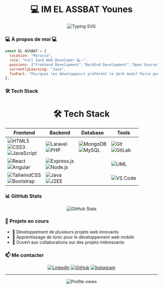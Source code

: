 # <h1 align="center">💻 IM EL ASSBAT Younes </h1>

<div align="center">
  <img src="https://readme-typing-svg.herokuapp.com?font=Fira+Code&pause=1000&color=2E96F7&center=true&vCenter=true&width=435&lines=Full+Stack+Developer" alt="Typing SVG" />
</div>

### 💻 À propos de moi 💻

```javascript
const EL ASSBAT = {
  location: "Morocco",
  role: "Full Sack Web Developer 💻✅",
  passions: ["Frontend Development","BackEnd Development","Open Source"],
  currentlyLearning: "Java",
  funFact: "Pourquoi les développeurs préfèrent le dark mode? Parce que les bugs sont comme les cafards - ils se cachent dans l'obscurité! 🪲"
};
```

### 🛠️ Tech Stack

<div align="center">

<body class="bg-gray-900 text-white">
  <div class="container mx-auto p-8">
    <h1 class="text-4xl font-bold text-center mb-8">🛠️ Tech Stack</h1>
    <div class="overflow-x-auto">
      <table class="min-w-full bg-gray-800 border border-gray-700 rounded-lg">
        <thead>
          <tr class="bg-gray-700">
            <th class="px-6 py-3 text-left text-sm font-semibold text-gray-300">Frontend</th>
            <th class="px-6 py-3 text-left text-sm font-semibold text-gray-300">Backend</th>
            <th class="px-6 py-3 text-left text-sm font-semibold text-gray-300">Database</th>
            <th class="px-6 py-3 text-left text-sm font-semibold text-gray-300">Tools</th>
          </tr>
        </thead>
        <tbody class="divide-y divide-gray-700">
          <tr>
            <td class="px-6 py-4">
              <div class="flex items-center space-x-2">
                <img src="https://img.shields.io/badge/-HTML5-E34F26?style=flat&logo=html5&logoColor=white" alt="HTML5"><br/>
                <img src="https://img.shields.io/badge/-CSS3-1572B6?style=flat&logo=css3&logoColor=white" alt="CSS3"><br/>
                <img src="https://img.shields.io/badge/-JavaScript-F7DF1E?style=flat&logo=javascript&logoColor=black" alt="JavaScript"><br/>
              </div>
            </td>
            <td class="px-6 py-4">
              <div class="flex items-center space-x-2">
                <img src="https://img.shields.io/badge/-Laravel-FF2D20?style=flat&logo=laravel&logoColor=white" alt="Laravel"><br/>
                <img src="https://img.shields.io/badge/-PHP-777BB4?style=flat&logo=php&logoColor=white" alt="PHP"><br/>
              </div>
            </td>
            <td class="px-6 py-4">
              <div class="flex items-center space-x-2">
                <img src="https://img.shields.io/badge/-MongoDB-47A248?style=flat&logo=mongodb&logoColor=white" alt="MongoDB"><br/>
                <img src="https://img.shields.io/badge/-MySQL-4479A1?style=flat&logo=mysql&logoColor=white" alt="MySQL"><br/>
              </div>
            </td>
            <td class="px-6 py-4">
              <div class="flex items-center space-x-2">
                <img src="https://img.shields.io/badge/-Git-F05032?style=flat&logo=git&logoColor=white" alt="Git"><br/>
                <img src="https://img.shields.io/badge/-GitLab-FCA121?style=flat&logo=gitlab&logoColor=white" alt="GitLab"><br/>
              </div>
            </td>
          </tr>
          <tr>
            <td class="px-6 py-4">
              <div class="flex items-center space-x-2">
                <img src="https://img.shields.io/badge/-React-61DAFB?style=flat&logo=react&logoColor=black" alt="React"><br/>
                <img src="https://img.shields.io/badge/-Angular-DD0031?style=flat&logo=angular&logoColor=white" alt="Angular"><br/>
              </div>
            </td>
            <td class="px-6 py-4">
              <div class="flex items-center space-x-2">
                <img src="https://img.shields.io/badge/-Express.js-000000?style=flat&logo=express&logoColor=white" alt="Express.js"><br/>
                <img src="https://img.shields.io/badge/-Node.js-339933?style=flat&logo=nodedotjs&logoColor=white" alt="Node.js"><br/>
              </div>
            </td>
            <td class="px-6 py-4"></td>
            <td class="px-6 py-4">
              <div class="flex items-center space-x-2">
                  <img src="https://img.shields.io/badge/-UML-FF6F00?style=flat&logo=uml&logoColor=white" alt="UML"><br/>
              </div>
            </td>
          </tr>
          <tr>
            <td class="px-6 py-4">
              <div class="flex items-center space-x-2">
                <img src="https://img.shields.io/badge/-TailwindCSS-06B6D4?style=flat&logo=tailwindcss&logoColor=white" alt="TailwindCSS"><br/>
                <img src="https://img.shields.io/badge/-Bootstrap-7952B3?style=flat&logo=bootstrap&logoColor=white" alt="Bootstrap"><br/>
              </div>
            </td>
            <td class="px-6 py-4">
              <div class="flex items-center space-x-2">
              <img src="https://img.shields.io/badge/-Java-007396?style=flat&logo=java&logoColor=white" alt="Java"><br/>
                <img src="https://img.shields.io/badge/-J2EE-FF9900?style=flat&logo=j2ee&logoColor=white" alt="J2EE"><br/>
              </div>
            </td>
            <td class="px-6 py-4"></td>
            <td class="px-6 py-4">
              <div class="flex items-center space-x-2">
                <img src="https://img.shields.io/badge/-VS%20Code-007ACC?style=flat&logo=visual-studio-code&logoColor=white" alt="VS Code"><br/>
              </div>
            </td>
          </tr>
        </tbody>
      </table>
    </div>
  </div>
</body>
</div>

### 📊 GitHub Stats

<div align="center">
  <img src="https://github-readme-stats.vercel.app/api?username=Younes-ELASSBAT&show_icons=true&theme=tokyonight" alt="GitHub Stats" />
</div>

### 🌟 Projets en cours
- 🔭 Développement de plusieurs projets web innovants
- 🌱 Apprentissage de Ionic pour le développement web mobile
- 👯 Ouvert aux collaborations sur des projets intéressants

### 📫 Me contacter

<div align="center">

[![LinkedIn](https://img.shields.io/badge/-LinkedIn-0077B5?style=for-the-badge&logo=linkedin&logoColor=white)](https://www.linkedin.com/in/younes-el-assbat-014603355/)
[![GitHub](https://img.shields.io/badge/-GitHub-181717?style=for-the-badge&logo=github&logoColor=white)](https://github.com/Younes-ELASSBAT)
[![Instagram](https://img.shields.io/badge/-Instagram-E4405F?style=for-the-badge&logo=instagram&logoColor=white)](https://www.instagram.com/uness_5?igsh=MXE2aXdhajl0bTl4aA==)

</div>

---
<div align="center">
  <img src="https://komarev.com/ghpvc/?username=HAMZAZAWAK17&color=blue&style=flat-square" alt="Profile views" />
</div>
